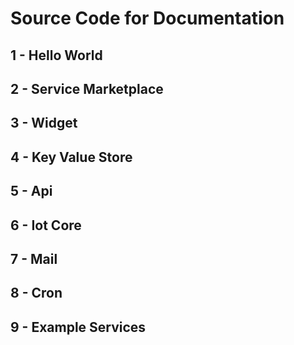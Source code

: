 # Source Code for Documentation

## 1 - Hello World

## 2 - Service Marketplace

## 3 - Widget

## 4 - Key Value Store

## 5 - Api

## 6 - Iot Core

## 7 - Mail

## 8 - Cron

## 9 - Example Services
